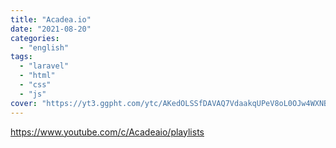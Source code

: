 ```yaml
---
title: "Acadea.io"
date: "2021-08-20"
categories:
  - "english"
tags:
  - "laravel"
  - "html"
  - "css"
  - "js"
cover: "https://yt3.ggpht.com/ytc/AKedOLSSfDAVAQ7VdaakqUPeV8oL0OJw4WXNBJf_0snI=s176-c-k-c0x00ffffff-no-rj"
---
```


https://www.youtube.com/c/Acadeaio/playlists
